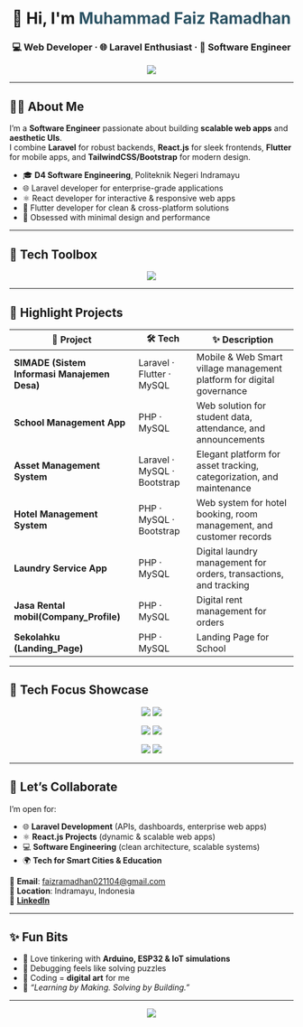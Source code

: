 <!-- GitHub Profile README - FAIZ -->

<h1 align="center">👋 Hi, I'm <span style="color:#2C5364">Muhammad Faiz Ramadhan</span></h1>
<h3 align="center">💻 Web Developer · 🌐 Laravel Enthusiast · 🎨 Software Engineer</h3>

<p align="center">
  <img src="https://readme-typing-svg.herokuapp.com?font=Fira+Code&size=22&pause=1000&center=true&vCenter=true&width=600&lines=Crafting+Elegant+Solutions;Fullstack+Developer+%7C+Laravel+%26+Flutter;React+for+Modern+Web+Apps;Turning+Ideas+into+Impactful+Software" />
</p>

---

## 👨‍💼 About Me  

I’m a **Software Engineer** passionate about building **scalable web apps** and **aesthetic UIs**.  
I combine **Laravel** for robust backends, **React.js** for sleek frontends, **Flutter** for mobile apps, and **TailwindCSS/Bootstrap** for modern design.  

- 🎓 **D4 Software Engineering**, Politeknik Negeri Indramayu  
- 🌐 Laravel developer for enterprise-grade applications  
- ⚛️ React developer for interactive & responsive web apps  
- 📱 Flutter developer for clean & cross-platform solutions  
- 🎨 Obsessed with minimal design and performance  

---

## 🧰 Tech Toolbox  

<p align="center">
  <img src="https://skillicons.dev/icons?i=laravel,php,mysql,react,bootstrap,tailwind,flutter,dart,firebase,git,github,vscode,figma&theme=dark&perline=7" />
</p>

---

## 🚀 Highlight Projects  

| 🚩 Project | 🛠️ Tech | ✨ Description |
|------------|----------|----------------|
| **SIMADE (Sistem Informasi Manajemen Desa)** | Laravel · Flutter · MySQL | Mobile & Web Smart village management platform for digital governance |
| **School Management App** | PHP · MySQL | Web solution for student data, attendance, and announcements |
| **Asset Management System** | Laravel · MySQL · Bootstrap | Elegant platform for asset tracking, categorization, and maintenance |
| **Hotel Management System** | PHP · MySQL · Bootstrap | Web system for hotel booking, room management, and customer records |
| **Laundry Service App** | PHP · MySQL | Digital laundry management for orders, transactions, and tracking |
| **Jasa Rental mobil(Company_Profile)** | PHP · MySQL  | Digital rent management for orders |
| **Sekolahku (Landing_Page)** | PHP · MySQL  | Landing Page for School |




---

## 🎯 Tech Focus Showcase  

<p align="center">
  <img src="https://img.shields.io/badge/Laravel-Elegant%20Backend-FF2D20?style=for-the-badge&logo=laravel&logoColor=white"/>
  <img src="https://img.shields.io/badge/MySQL-Reliable%20Database-005C84?style=for-the-badge&logo=mysql&logoColor=white"/>
</p>

<p align="center">
  <img src="https://img.shields.io/badge/React-Modern%20Frontend-61DAFB?style=for-the-badge&logo=react&logoColor=black"/>
  <img src="https://img.shields.io/badge/Bootstrap-Responsive%20UI-7952B3?style=for-the-badge&logo=bootstrap&logoColor=white"/>
</p>

<p align="center">
  <img src="https://img.shields.io/badge/TailwindCSS-Stylish%20UI-38B2AC?style=for-the-badge&logo=tailwind-css&logoColor=white"/>
  <img src="https://img.shields.io/badge/PHP-Powerful%20Logic-777BB4?style=for-the-badge&logo=php&logoColor=white"/>
</p>

---

## 🤝 Let’s Collaborate  

I’m open for:  
- 🌐 **Laravel Development** (APIs, dashboards, enterprise web apps)  
- ⚛️ **React.js Projects** (dynamic & scalable web apps)  
- 💻 **Software Engineering** (clean architecture, scalable systems)  
- 🌍 **Tech for Smart Cities & Education**  

📧 **Email**: faizramadhan021104@gmail.com  
📍 **Location**: Indramayu, Indonesia  
🔗 **[LinkedIn](https://www.linkedin.com/in/muhammad-faiz-ramadhan-215a3625b/)**  

---

## ✨ Fun Bits  

- 🧪 Love tinkering with **Arduino, ESP32 & IoT simulations**  
- 🐞 Debugging feels like solving puzzles  
- 🎨 Coding = **digital art** for me  
- 💬 _“Learning by Making. Solving by Building.”_  

---

<p align="center">
  <img src="https://capsule-render.vercel.app/api?type=waving&height=120&color=0:0f2027,100:2c5364&section=footer"/>
</p>
